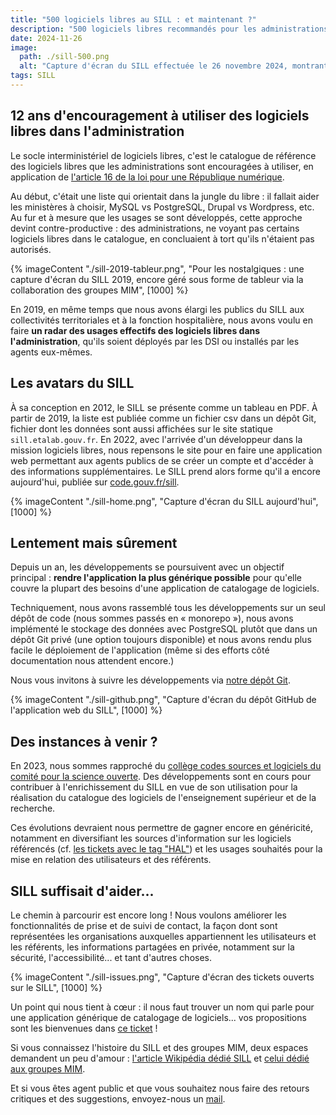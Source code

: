 ```yaml
---
title: "500 logiciels libres au SILL : et maintenant ?"
description: "500 logiciels libres recommandés pour les administrations : quelles suites pour le SILL ?"
date: 2024-11-26
image:
  path: ./sill-500.png
  alt: "Capture d'écran du SILL effectuée le 26 novembre 2024, montrant 500 logiciels libres référencés, 1891 utilisateurs inscrits, 660 référents et 195 organismes représentés."
tags: SILL
---
```


## 12 ans d'encouragement à utiliser des logiciels libres dans l'administration

Le socle interministériel de logiciels libres, c'est le catalogue de référence des logiciels libres que les administrations sont encouragées à utiliser, en application de [l'article 16 de la loi pour une République numérique](https://www.legifrance.gouv.fr/jorf/article_jo/JORFARTI000033203039).

Au début, c'était une liste qui orientait dans la jungle du libre : il fallait aider les ministères à choisir, MySQL vs PostgreSQL, Drupal vs Wordpress, etc. Au fur et à mesure que les usages se sont développés, cette approche devint contre-productive : des administrations, ne voyant pas certains logiciels libres dans le catalogue, en concluaient à tort qu'ils n'étaient pas autorisés.  

{% imageContent "./sill-2019-tableur.png", "Pour les nostalgiques : une capture d'écran du SILL 2019, encore géré sous forme de tableur via la collaboration des groupes MIM", [1000] %}

En 2019, en même temps que nous avons élargi les publics du SILL aux collectivités territoriales et à la fonction hospitalière, nous avons voulu en faire **un radar des usages effectifs des logiciels libres dans l'administration**, qu'ils soient déployés par les DSI ou installés par les agents eux-mêmes.

## Les avatars du SILL

À sa conception en 2012, le SILL se présente comme un tableau en PDF. À partir de 2019, la liste est publiée comme un fichier csv dans un dépôt Git, fichier dont les données sont aussi affichées sur le site statique `sill.etalab.gouv.fr`. En 2022, avec l'arrivée d'un développeur dans la mission logiciels libres, nous repensons le site pour en faire une application web permettant aux agents publics de se créer un compte et d'accéder à des informations supplémentaires. Le SILL prend alors forme qu'il a encore aujourd'hui, publiée sur [code.gouv.fr/sill](https://code.gouv.fr/sill).

{% imageContent "./sill-home.png", "Capture d'écran du SILL aujourd'hui", [1000] %}

## Lentement mais sûrement

Depuis un an, les développements se poursuivent avec un objectif principal : **rendre l'application la plus générique possible** pour qu'elle couvre la plupart des besoins d'une application de catalogage de logiciels.

Techniquement, nous avons rassemblé tous les développements sur un seul dépôt de code (nous sommes passés en « monorepo »), nous avons implémenté le stockage des données avec PostgreSQL plutôt que dans un dépôt Git privé (une option toujours disponible) et nous avons rendu plus facile le déploiement de l'application (même si des efforts côté documentation nous attendent encore.)
  
Nous vous invitons à suivre les développements via [notre dépôt Git](https://github.com/codegouvfr/sill).
  
{% imageContent "./sill-github.png", "Capture d'écran du dépôt GitHub de l'application web du SILL", [1000] %}

## Des instances à venir ?

En 2023, nous sommes rapproché du [collège codes sources et logiciels du comité pour la science ouverte](https://www.ouvrirlascience.fr/college-codes-sources-et-logiciels/). Des développements sont en cours pour contribuer à l'enrichissement du SILL en vue de son utilisation pour la réalisation du catalogue des logiciels de l'enseignement supérieur et de la recherche.

Ces évolutions devraient nous permettre de gagner encore en généricité, notamment en diversifiant les sources d'information sur les logiciels référencés (cf. [les tickets avec le tag "HAL"](https://github.com/codegouvfr/sill/issues?q=is%3Aissue+is%3Aopen+label%3AHAL)) et les usages souhaités pour la mise en relation des utilisateurs et des référents.

## SILL suffisait d'aider...

Le chemin à parcourir est encore long ! Nous voulons améliorer les fonctionnalités de prise et de suivi de contact, la façon dont sont représentées les organisations auxquelles appartiennent les utilisateurs et les référents, les informations partagées en privée, notamment sur la sécurité, l'accessibilité... et tant d'autres choses.

{% imageContent "./sill-issues.png", "Capture d'écran des tickets ouverts sur le SILL", [1000] %}

Un point qui nous tient à cœur : il nous faut trouver un nom qui parle pour une application générique de catalogage de logiciels... vos propositions sont les bienvenues dans [ce ticket](https://github.com/codegouvfr/sill/issues/189) !

Si vous connaissez l'histoire du SILL et des groupes MIM, deux espaces demandent un peu d'amour : [l'article Wikipédia dédié SILL](https://fr.wikipedia.org/wiki/Socle_interminist%C3%A9riel_de_logiciels_libres) et [celui dédié aux groupes MIM](https://fr.wikipedia.org/wiki/Mutualisation_interminist%C3%A9rielle_pour_un_environnement_de_travail_ouvert).

Et si vous êtes agent public et que vous souhaitez nous faire des retours critiques et des suggestions, envoyez-nous un [mail](mailto:sill@code.gouv.fr).
